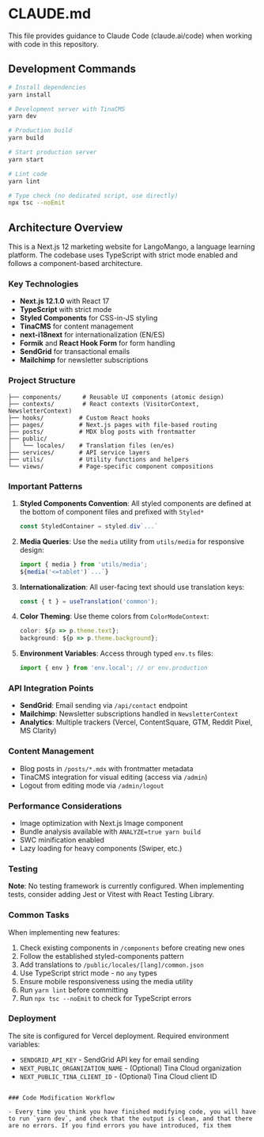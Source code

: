 # CLAUDE.md

This file provides guidance to Claude Code (claude.ai/code) when working with code in this repository.

## Development Commands

```bash
# Install dependencies
yarn install

# Development server with TinaCMS
yarn dev

# Production build
yarn build

# Start production server
yarn start

# Lint code
yarn lint

# Type check (no dedicated script, use directly)
npx tsc --noEmit
```

## Architecture Overview

This is a Next.js 12 marketing website for LangoMango, a language learning platform. The codebase uses TypeScript with strict mode enabled and follows a component-based architecture.

### Key Technologies
- **Next.js 12.1.0** with React 17
- **TypeScript** with strict mode
- **Styled Components** for CSS-in-JS styling
- **TinaCMS** for content management
- **next-i18next** for internationalization (EN/ES)
- **Formik** and **React Hook Form** for form handling
- **SendGrid** for transactional emails
- **Mailchimp** for newsletter subscriptions

### Project Structure
```
├── components/      # Reusable UI components (atomic design)
├── contexts/        # React contexts (VisitorContext, NewsletterContext)
├── hooks/          # Custom React hooks
├── pages/          # Next.js pages with file-based routing
├── posts/          # MDX blog posts with frontmatter
├── public/         
│   └── locales/    # Translation files (en/es)
├── services/       # API service layers
├── utils/          # Utility functions and helpers
└── views/          # Page-specific component compositions
```

### Important Patterns

1. **Styled Components Convention**: All styled components are defined at the bottom of component files and prefixed with `Styled*`
   ```typescript
   const StyledContainer = styled.div`...`
   ```

2. **Media Queries**: Use the `media` utility from `utils/media` for responsive design:
   ```typescript
   import { media } from 'utils/media';
   ${media('<=tablet')`...`}
   ```

3. **Internationalization**: All user-facing text should use translation keys:
   ```typescript
   const { t } = useTranslation('common');
   ```

4. **Color Theming**: Use theme colors from `ColorModeContext`:
   ```typescript
   color: ${p => p.theme.text};
   background: ${p => p.theme.background};
   ```

5. **Environment Variables**: Access through typed `env.ts` files:
   ```typescript
   import { env } from 'env.local'; // or env.production
   ```

### API Integration Points

- **SendGrid**: Email sending via `/api/contact` endpoint
- **Mailchimp**: Newsletter subscriptions handled in `NewsletterContext`
- **Analytics**: Multiple trackers (Vercel, ContentSquare, GTM, Reddit Pixel, MS Clarity)

### Content Management

- Blog posts in `/posts/*.mdx` with frontmatter metadata
- TinaCMS integration for visual editing (access via `/admin`)
- Logout from editing mode via `/admin/logout`

### Performance Considerations

- Image optimization with Next.js Image component
- Bundle analysis available with `ANALYZE=true yarn build`
- SWC minification enabled
- Lazy loading for heavy components (Swiper, etc.)

### Testing

**Note**: No testing framework is currently configured. When implementing tests, consider adding Jest or Vitest with React Testing Library.

### Common Tasks

When implementing new features:
1. Check existing components in `/components` before creating new ones
2. Follow the established styled-components pattern
3. Add translations to `/public/locales/[lang]/common.json`
4. Use TypeScript strict mode - no `any` types
5. Ensure mobile responsiveness using the media utility
6. Run `yarn lint` before committing
7. Run `npx tsc --noEmit` to check for TypeScript errors

### Deployment

The site is configured for Vercel deployment. Required environment variables:
- `SENDGRID_API_KEY` - SendGrid API key for email sending
- `NEXT_PUBLIC_ORGANIZATION_NAME` - (Optional) Tina Cloud organization
- `NEXT_PUBLIC_TINA_CLIENT_ID` - (Optional) Tina Cloud client ID
```

### Code Modification Workflow

- Every time you think you have finished modifying code, you will have to run `yarn dev`, and check that the output is clean, and that there are no errors. If you find errors you have introduced, fix them
